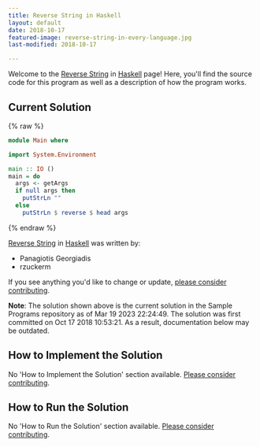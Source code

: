 ```yaml
---
title: Reverse String in Haskell
layout: default
date: 2018-10-17
featured-image: reverse-string-in-every-language.jpg
last-modified: 2018-10-17

---
```


Welcome to the [Reverse String](https://rzuckerm.github.io/sample-programs-website-copy/projects/reverse-string) in [Haskell](https://rzuckerm.github.io/sample-programs-website-copy/languages/haskell) page! Here, you'll find the source code for this program as well as a description of how the program works.

## Current Solution

{% raw %}

```haskell
module Main where

import System.Environment

main :: IO ()
main = do
  args <- getArgs
  if null args then
    putStrLn ""
  else
    putStrLn $ reverse $ head args
```

{% endraw %}

[Reverse String](https://rzuckerm.github.io/sample-programs-website-copy/projects/reverse-string) in [Haskell](https://rzuckerm.github.io/sample-programs-website-copy/languages/haskell) was written by:

- Panagiotis Georgiadis
- rzuckerm

If you see anything you'd like to change or update, [please consider contributing](https://github.com/TheRenegadeCoder/sample-programs).

**Note**: The solution shown above is the current solution in the Sample Programs repository as of Mar 19 2023 22:24:49. The solution was first committed on Oct 17 2018 10:53:21. As a result, documentation below may be outdated.

## How to Implement the Solution

No 'How to Implement the Solution' section available. [Please consider contributing](https://github.com/TheRenegadeCoder/sample-programs-website).

## How to Run the Solution

No 'How to Run the Solution' section available. [Please consider contributing](https://github.com/TheRenegadeCoder/sample-programs-website).